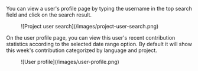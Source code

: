 You can view a user's profile page by typing the username in the top search field and click on the search result.
<figure>
   ![Project user search](/images/project-user-search.png)
</figure>

On the user profile page, you can view this user's recent contribution statistics according to the selected date range option.
By default it will show this week's contribution categorized by language and project.
<figure>
   ![User profile](/images/user-profile.png)
</figure>
